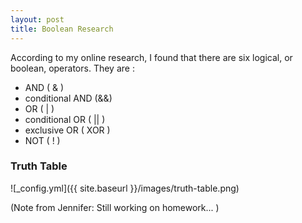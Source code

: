 ```yaml
---
layout: post
title: Boolean Research
---
```


According to my online research, 
I found that there are six logical, 
or boolean, operators. 
They are :
* AND ( & )
* conditional AND (&&)
* OR ( | )
* conditional OR ( || )
* exclusive OR ( XOR )
* NOT ( ! )

 ### Truth Table

![_config.yml]({{ site.baseurl }}/images/truth-table.png)

(Note from Jennifer: Still working on homework... )
